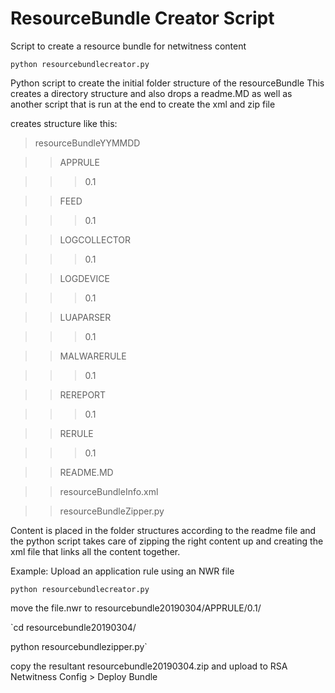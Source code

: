 # ResourceBundle Creator Script
Script to create a resource bundle for netwitness content

`python resourcebundlecreator.py`

Python script to create the initial folder structure of the resourceBundle
This creates a directory structure and also drops a readme.MD as well as another script that is run at the end to create the xml and zip file

creates structure like this:

>resourceBundleYYMMDD

>>APPRULE
  
>>>0.1
    
>>FEED
  
>>>0.1
    
>>LOGCOLLECTOR
  
>>>0.1
  
>>LOGDEVICE
    
>>>0.1

>>LUAPARSER
    
>>>0.1
  
>>MALWARERULE
    
>>>0.1
  
>>REREPORT
    
>>>0.1
  
>>RERULE
    
>>>0.1
  
>>README.MD
  
>>resourceBundleInfo.xml
  
>>resourceBundleZipper.py
  
Content is placed in the folder structures according to the readme file and the python script takes care of zipping the right content up and creating the xml file that links all the content together.

Example:
Upload an application rule using an NWR file

`python resourcebundlecreator.py`

move the file.nwr to resourcebundle20190304/APPRULE/0.1/

`cd resourcebundle20190304/

python resourcebundlezipper.py`

copy the resultant resourcebundle20190304.zip and upload to RSA Netwitness Config > Deploy Bundle



